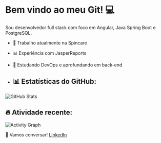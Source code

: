 # Bem vindo ao meu Git! :computer:

Sou desenvolvedor full stack com foco em Angular, Java Spring Boot e PostgreSQL.

- 💼 Trabalho atualmente na Spincare
- 📊 Experiência com JasperReports
- 🔧 Estudando DevOps e aprofundando em back-end

- ## 📊 Estatísticas do GitHub:
![GitHub Stats](https://github-readme-stats.vercel.app/api?username=Rafael-Alex-Hammes&show_icons=true)

## 🔥 Atividade recente:
![Activity Graph](https://github-readme-activity-graph.cyclic.app/graph?username=Rafael-Alex-Hammes)


💬 Vamos conversar! [LinkedIn](https://linkedin.com/in/seu-usuario)
